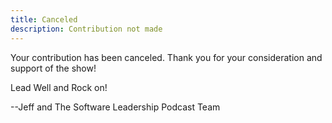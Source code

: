 ```yaml
---
title: Canceled
description: Contribution not made
---
```


Your contribution has been canceled. Thank you for your consideration and support of the show!

Lead Well and Rock on!

--Jeff and The Software Leadership Podcast Team
